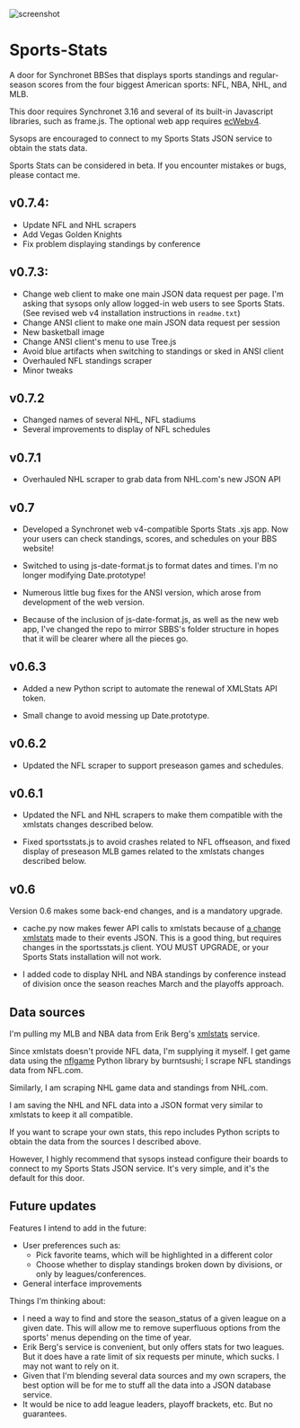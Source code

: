 ![screenshot](http://www.breakintochat.com/files/misc/sports-stats-animation.gif)

Sports-Stats
============

A door for Synchronet BBSes that displays sports standings and regular-season scores from the four biggest American sports: NFL, NBA, NHL, and MLB.

This door requires Synchronet 3.16 and several of its built-in Javascript libraries, such as frame.js. The optional web app requires [ecWebv4](https://github.com/echicken/synchronet-web-v4).

Sysops are encouraged to connect to my Sports Stats JSON service to obtain the stats data.

Sports Stats can be considered in beta. If you encounter mistakes or bugs, please contact me.


v0.7.4:
---------------

* Update NFL and NHL scrapers
* Add Vegas Golden Knights
* Fix problem displaying standings by conference

v0.7.3:
---------------

* Change web client to make one main JSON data request per page.
  I'm asking that sysops only allow logged-in web users to see Sports Stats.
  (See revised web v4 installation instructions in `readme.txt`)
* Change ANSI client to make one main JSON data request per session
* New basketball image
* Change ANSI client's menu to use Tree.js
* Avoid blue artifacts when switching to standings or sked in ANSI client 
* Overhauled NFL standings scraper
* Minor tweaks

v0.7.2
---------------

* Changed names of several NHL, NFL stadiums
* Several improvements to display of NFL schedules

v0.7.1
---------------

* Overhauled NHL scraper to grab data from NHL.com's new JSON API

v0.7
---------------

* Developed a Synchronet web v4-compatible Sports Stats .xjs app. Now your users can check standings, scores, and schedules on your BBS website!

* Switched to using js-date-format.js to format dates and times. I'm no longer modifying Date.prototype!

* Numerous little bug fixes for the ANSI version, which arose from development of the web version.

* Because of the inclusion of js-date-format.js, as well as the new web app, I've changed the repo to mirror SBBS's folder structure in hopes that it will be clearer where all the pieces go.

v0.6.3
---------------

* Added a new Python script to automate the renewal of XMLStats API token.

* Small change to avoid messing up Date.prototype.

v0.6.2
---------------

* Updated the NFL scraper to support preseason games and schedules.

v0.6.1
---------------

* Updated the NFL and NHL scrapers to make them compatible with the xmlstats changes described below.

* Fixed sportsstats.js to avoid crashes related to NFL offseason, and fixed display of preseason MLB games related to the xmlstats changes described below.

v0.6
---------------

Version 0.6 makes some back-end changes, and is a mandatory upgrade.

* cache.py now makes fewer API calls to xmlstats because of [a change xmlstats](https://erikberg.com/api/issues/158) made to their events JSON. This is a good thing, but requires changes in the sportsstats.js client. YOU MUST UPGRADE, or your Sports Stats installation will not work.

* I added code to display NHL and NBA standings by conference instead of division once the season reaches March and the playoffs approach.


Data sources
---------------

I'm pulling my MLB and NBA data from Erik Berg's [xmlstats](https://erikberg.com/api) service. 

Since xmlstats doesn't provide NFL data, I'm supplying it myself. I get game data using the [nflgame](https://github.com/BurntSushi/nflgame/) Python library by burntsushi; I scrape NFL standings data from NFL.com. 

Similarly, I am scraping NHL game data and standings from NHL.com.

I am saving the NHL and NFL data into a JSON format very similar to xmlstats to keep it all compatible.

If you want to scrape your own stats, this repo includes Python scripts to obtain the data from the sources I described above.

However, I highly recommend that sysops instead configure their boards to connect to my Sports Stats JSON service. It's very simple, and it's the default for this door.


Future updates
---------------

Features I intend to add in the future:

* User preferences such as:
  * Pick favorite teams, which will be highlighted in a different color
  * Choose whether to display standings broken down by divisions, or only by leagues/conferences.
* General interface improvements

Things I'm thinking about:

* I need a way to find and store the season_status of a given league on a given date. This will allow me to remove superfluous options from the sports' menus depending on the time of year.
* Erik Berg's service is convenient, but only offers stats for two leagues. But it does have a rate limit of six requests per minute, which sucks. I may not want to rely on it.
* Given that I'm blending several data sources and my own scrapers, the best option will be for me to stuff all the data into a JSON database service.
* It would be nice to add league leaders, playoff brackets, etc. But no guarantees. 